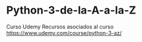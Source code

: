 # Python-3-de-la-A-a-la-Z
Curso Udemy
Recursos asociados al curso https://www.udemy.com/course/python-3-az/ 
